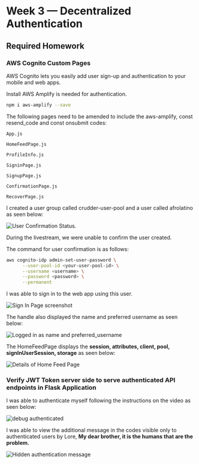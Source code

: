# Week 3 — Decentralized Authentication

## Required Homework 

### AWS Cognito Custom Pages

AWS Cognito lets you easily add user sign-up and authentication to your mobile and web apps. 

Install AWS Amplify is needed for authentication.

```sh
npm i aws-amplify --save
```
The following pages need to be amended to include the aws-amplify, const resend_code and const onsubmit codes:

```App.js```

```HomeFeedPage.js```

```ProfileInfo.js```

```SigninPage.js```

```SignupPage.js```

```ConfirmationPage.js```

```RecoverPage.js```


I created a user group called crudder-user-pool and a user called afrolatino as seen below:

![User Confirmation Status](https://user-images.githubusercontent.com/78261965/223215541-f5d605a1-48b8-4c34-8cd3-3ad13a6c33db.png).

During the livestream, we were unable to confirm the user created.

The command for user confirmation is as follows:

```sh
aws cognito-idp admin-set-user-password \
      --user-pool-id <your-user-pool-id> \
      --username <username> \
      --password <password> \
      --permanent
```

I was able to sign in to the web app using this user.

![Sign In Page screenshot](https://user-images.githubusercontent.com/78261965/223215727-2329e7f9-cd19-4883-b43f-4daa272bcfda.png)

The handle also displayed the name and preferred username as seen below:

![Logged in as name and preferred_username](https://user-images.githubusercontent.com/78261965/223216178-01881773-7a75-42ee-8c9b-b467fb069dd7.png)

The HomeFeedPage displays the **session, attributes, client, pool, signInUserSession, storage** as seen below:

![Details of Home Feed Page](https://user-images.githubusercontent.com/78261965/223219142-2e6b3c1f-5f11-412e-b7a7-70b17ae7e9bc.png)


### Verify JWT Token server side to serve authenticated API endpoints in Flask Application

I was able to authenticate myself following the instructions on the video as seen below:

![debug authenticated](https://user-images.githubusercontent.com/78261965/223822945-99646db9-9d94-44f8-a55d-26ca377420ff.png)

I was able to view the additional message in the codes visible only to authenticated users by Lore, **My dear brother, it is the humans that are the problem.**

![Hidden authentication message](https://user-images.githubusercontent.com/78261965/223823644-53d38757-69ff-44a5-9c52-8c3d0015e7f4.png)
